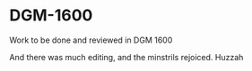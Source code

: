 # DGM-1600
Work to be done and reviewed in DGM 1600

And there was much editing, and the minstrils rejoiced. Huzzah